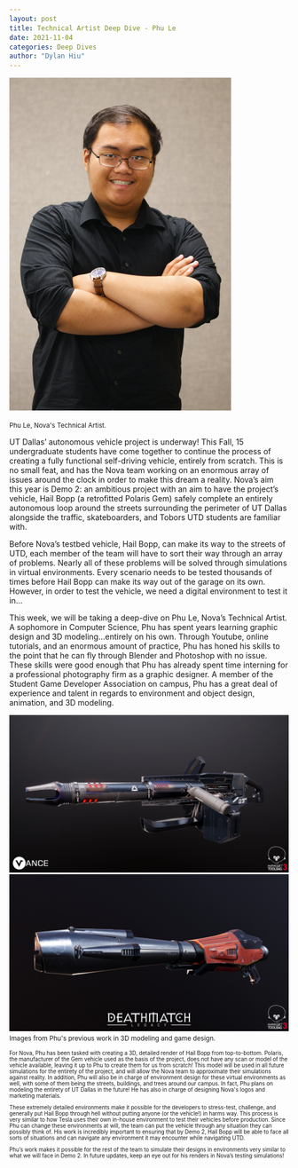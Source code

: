 ```yaml
---
layout: post
title: Technical Artist Deep Dive - Phu Le
date: 2021-11-04
categories: Deep Dives
author: "Dylan Hiu"
---
```


[![Headshot of Phu](/assets/res/headshots/phu_le.jpg)](/assets/res/headshots/phu_le.jpg)

<small>Phu Le, Nova's Technical Artist.</small>

UT Dallas’ autonomous vehicle project is underway! This Fall, 15 undergraduate students have come together to continue the process of creating a fully functional self-driving vehicle, entirely from scratch. This is no small feat, and has the Nova team working on an enormous array of issues around the clock in order to make this dream a reality. Nova’s aim this year is Demo 2: an ambitious project with an aim to have the project’s vehicle, Hail Bopp (a retrofitted Polaris Gem) safely complete an entirely autonomous loop around the streets surrounding the perimeter of UT Dallas alongside the traffic, skateboarders, and Tobors UTD students are familiar with. 

Before Nova’s testbed vehicle, Hail Bopp, can make its way to the streets of UTD, each member of the team will have to sort their way through an array of problems. Nearly all of these problems will be solved through simulations in virtual environments. Every scenario needs to be tested thousands of times before Hail Bopp can make its way out of the garage on its own. However, in order to test the vehicle, we need a digital environment to test it in…

This week, we will be taking a deep-dive on Phu Le, Nova’s Technical Artist. A sophomore in Computer Science, Phu has spent years learning graphic design and 3D modeling…entirely on his own. Through Youtube, online tutorials, and an enormous amount of practice, Phu has honed his skills to the point that he can fly through Blender and Photoshop with no issue. These skills were good enough that Phu has already spent time interning for a professional photography firm as a graphic designer. A member of the Student Game Developer Association on campus, Phu has a great deal of experience and talent in regards to environment and object design, animation, and 3D modeling.

[![Image from Phu's online portfolio](/assets/res/2021-11-04-Phu_Le_Portfolio1.png)](/assets/res/2021-11-04-Phu_Le_Portfolio1.png)
[![Second from Phu's online portfolio](/assets/res/2021-11-04-Phu_Le-Portfolio2.png)](/assets/res/2021-11-04-Phu_Le-Portfolio2.png)
<small>Images from Phu's previous work in 3D modeling and game design.<small>

For Nova, Phu has been tasked with creating a 3D, detailed render of Hail Bopp from top-to-bottom. Polaris, the manufacturer of the Gem vehicle used as the basis of the project, does not have any scan or model of the vehicle available, leaving it up to Phu to create them for us from scratch! This model will be used in all future simulations for the entirety of the project, and will allow the Nova team to approximate their simulations against reality. In addition, Phu will also be in charge of environment design for these virtual environments as well, with some of them being the streets, buildings, and trees around our campus. In fact, Phu plans on modeling the entirety of UT Dallas in the future! He has also in charge of designing Nova's logos and marketing materials.
  
These extremely detailed environments make it possible for the developers to stress-test, challenge, and generally put Hail Bopp through hell without putting anyone (or the vehicle!) in harms way. This process is very similar to how Tesla uses their own in-house environment to test their vehicles before production. Since Phu can change these environments at will, the team can put the vehicle through any situation they can possibly think of. His work is incredibly important to ensuring that by Demo 2, Hail Bopp will be able to face all sorts of situations and can navigate any environment it may encounter while navigating UTD.

Phu’s work makes it possible for the rest of the team to simulate their designs in environments very similar to what we will face in Demo 2. In future updates, keep an eye out for his renders in Nova’s testing simulations! 
